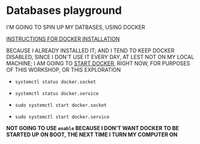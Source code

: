 # Databases playground

I'M GOING TO SPIN UP MY DATBASES, USING DOCKER 

[INSTRUCTIONS FOR DOCKER INSTALLATION](https://github.com/Rade58/exploring_docker/tree/0_2_INSTALLING_ON_UBUNTU)

BECAUSE I ALREADY INSTALLED IT; AND I TEND TO KEEP DOCKER DISABLED, SINCE I DON'T USE IT EVERY DAY, AT LEST NOT ON MY LOCAL MACHINE; I AM GOING TO [START DOCKER](https://github.com/Rade58/microticket/tree/0_6_7_INSTALLING_GCloud_CONTEXT#medjutim-moram-napraviti-odluku-o-tome-da-li-zeli-mda-koristim-docker-na-mom-racunaru-ili-ne), RIGHT NOW, FOR PURPOSES OF THIS WORKSHOP, OR THIS EXPLORATION

- `systemctl status docker.socket`

- `systemctl status docker.service`

- `sudo systemctl start docker.socket`

- `sudo systemctl start docker.service`

**NOT GOING TO USE `enable` BECAUSE I DON'T WANT DOCKER TO BE STARTED UP ON BOOT, THE NEXT TIME I TURN MY COMPUTER ON**